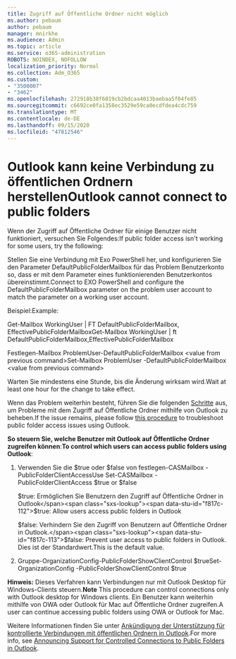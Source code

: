 ```yaml
---
title: Zugriff auf Öffentliche Ordner nicht möglich
ms.author: pebaum
author: pebaum
manager: mnirkhe
ms.audience: Admin
ms.topic: article
ms.service: o365-administration
ROBOTS: NOINDEX, NOFOLLOW
localization_priority: Normal
ms.collection: Adm_O365
ms.custom:
- "3500007"
- "3462"
ms.openlocfilehash: 272918b38f6019cb2bdcaa4013baebaa5f04fe85
ms.sourcegitcommit: c6692ce0fa1358ec3529e59ca0ecdfdea4cdc759
ms.translationtype: MT
ms.contentlocale: de-DE
ms.lasthandoff: 09/15/2020
ms.locfileid: "47812546"
---
```

# <a name="outlook-cannot-connect-to-public-folders"></a><span data-ttu-id="f817c-102">Outlook kann keine Verbindung zu öffentlichen Ordnern herstellen</span><span class="sxs-lookup"><span data-stu-id="f817c-102">Outlook cannot connect to public folders</span></span>

<span data-ttu-id="f817c-103">Wenn der Zugriff auf Öffentliche Ordner für einige Benutzer nicht funktioniert, versuchen Sie Folgendes:</span><span class="sxs-lookup"><span data-stu-id="f817c-103">If public folder access isn't working for some users, try the following:</span></span>

<span data-ttu-id="f817c-104">Stellen Sie eine Verbindung mit Exo PowerShell her, und konfigurieren Sie den Parameter DefaultPublicFolderMailbox für das Problem Benutzerkonto so, dass er mit dem Parameter eines funktionierenden Benutzerkontos übereinstimmt.</span><span class="sxs-lookup"><span data-stu-id="f817c-104">Connect to EXO PowerShell and configure the DefaultPublicFolderMailbox parameter on the problem user account to match the parameter on a working user account.</span></span>

<span data-ttu-id="f817c-105">Beispiel:</span><span class="sxs-lookup"><span data-stu-id="f817c-105">Example:</span></span>

<span data-ttu-id="f817c-106">Get-Mailbox WorkingUser | FT DefaultPublicFolderMailbox, EffectivePublicFolderMailbox</span><span class="sxs-lookup"><span data-stu-id="f817c-106">Get-Mailbox WorkingUser | ft DefaultPublicFolderMailbox,EffectivePublicFolderMailbox</span></span>

<span data-ttu-id="f817c-107">Festlegen-Mailbox ProblemUser-DefaultPublicFolderMailbox \<value from previous command></span><span class="sxs-lookup"><span data-stu-id="f817c-107">Set-Mailbox ProblemUser -DefaultPublicFolderMailbox \<value from previous command></span></span>

<span data-ttu-id="f817c-108">Warten Sie mindestens eine Stunde, bis die Änderung wirksam wird.</span><span class="sxs-lookup"><span data-stu-id="f817c-108">Wait at least one hour for the change to take effect.</span></span>

<span data-ttu-id="f817c-109">Wenn das Problem weiterhin besteht, führen Sie die folgenden [Schritte](https://aka.ms/pfcte) aus, um Probleme mit dem Zugriff auf Öffentliche Ordner mithilfe von Outlook zu beheben.</span><span class="sxs-lookup"><span data-stu-id="f817c-109">If the issue remains, please follow [this procedure](https://aka.ms/pfcte) to troubleshoot public folder access issues using Outlook.</span></span>
 
<span data-ttu-id="f817c-110">**So steuern Sie, welche Benutzer mit Outlook auf Öffentliche Ordner zugreifen können**:</span><span class="sxs-lookup"><span data-stu-id="f817c-110">**To control which users can access public folders using Outlook**:</span></span>

1.  <span data-ttu-id="f817c-111">Verwenden Sie die $true oder $false von festlegen-CASMailbox <mailboxname> -PublicFolderClientAccess</span><span class="sxs-lookup"><span data-stu-id="f817c-111">Use Set-CASMailbox <mailboxname> -PublicFolderClientAccess $true or $false</span></span>  
      
    <span data-ttu-id="f817c-112">$true: Ermöglichen Sie Benutzern den Zugriff auf Öffentliche Ordner in Outlook</span><span class="sxs-lookup"><span data-stu-id="f817c-112">$true: Allow users access public folders in Outlook</span></span>  
      
    <span data-ttu-id="f817c-113">$false: Verhindern Sie den Zugriff von Benutzern auf Öffentliche Ordner in Outlook.</span><span class="sxs-lookup"><span data-stu-id="f817c-113">$false: Prevent user access to public folders in Outlook.</span></span> <span data-ttu-id="f817c-114">Dies ist der Standardwert.</span><span class="sxs-lookup"><span data-stu-id="f817c-114">This is the default value.</span></span>  
        
2.  <span data-ttu-id="f817c-115">Gruppe-OrganizationConfig-PublicFolderShowClientControl $true</span><span class="sxs-lookup"><span data-stu-id="f817c-115">Set-OrganizationConfig -PublicFolderShowClientControl $true</span></span>   
      
<span data-ttu-id="f817c-116">**Hinweis:** Dieses Verfahren kann Verbindungen nur mit Outlook Desktop für Windows-Clients steuern.</span><span class="sxs-lookup"><span data-stu-id="f817c-116">**Note** This procedure can control connections only with Outlook desktop for Windows clients.</span></span> <span data-ttu-id="f817c-117">Ein Benutzer kann weiterhin mithilfe von OWA oder Outlook für Mac auf Öffentliche Ordner zugreifen.</span><span class="sxs-lookup"><span data-stu-id="f817c-117">A user can continue accessing public folders using OWA or Outlook for Mac.</span></span>
 
<span data-ttu-id="f817c-118">Weitere Informationen finden Sie unter [Ankündigung der Unterstützung für kontrollierte Verbindungen mit öffentlichen Ordnern in Outlook](https://aka.ms/controlpf).</span><span class="sxs-lookup"><span data-stu-id="f817c-118">For more info, see [Announcing Support for Controlled Connections to Public Folders in Outlook](https://aka.ms/controlpf).</span></span>